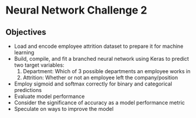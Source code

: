 # Neural Network Challenge 2

## Objectives
- Load and encode employee attrition dataset to prepare it for machine learning
- Build, compile, and fit a branched neural network using Keras to predict two target variables:
    1. Department: Which of 3 possible departments an employee works in
    2. Attrition: Whether or not an employee left the company/position
- Employ sigmoid and softmax correctly for binary and categorical predictions
- Evaluate model performance
- Consider the significance of accuracy as a model performance metric
- Speculate on ways to improve the model
